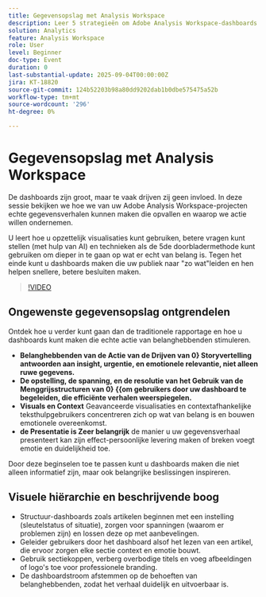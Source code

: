 ```yaml
---
title: Gegevensopslag met Analysis Workspace
description: Leer 5 strategieën om Adobe Analysis Workspace-dashboards om te zetten in aansprekende gegevensverhalen die invloed hebben, insight en actie van belanghebbenden.
solution: Analytics
feature: Analysis Workspace
role: User
level: Beginner
doc-type: Event
duration: 0
last-substantial-update: 2025-09-04T00:00:00Z
jira: KT-18820
source-git-commit: 124b52203b98a80dd9202dab1b0dbe575475a52b
workflow-type: tm+mt
source-wordcount: '296'
ht-degree: 0%

---
```



# Gegevensopslag met Analysis Workspace

De dashboards zijn groot, maar te vaak drijven zij geen invloed. In deze sessie bekijken we hoe we van uw Adobe Analysis Workspace-projecten echte gegevensverhalen kunnen maken die opvallen en waarop we actie willen ondernemen.

U leert hoe u opzettelijk visualisaties kunt gebruiken, betere vragen kunt stellen (met hulp van AI) en technieken als de 5de doorbladermethode kunt gebruiken om dieper in te gaan op wat er echt van belang is. Tegen het einde kunt u dashboards maken die uw publiek naar &quot;zo wat&quot;leiden en hen helpen snellere, betere besluiten maken.

>[!VIDEO](https://video.tv.adobe.com/v/3471116/?learn=on&enablevpops)


## Ongewenste gegevensopslag ontgrendelen

Ontdek hoe u verder kunt gaan dan de traditionele rapportage en hoe u dashboards kunt maken die echte actie van belanghebbenden stimuleren.

* **Belanghebbenden van de Actie van de Drijven van 0} Storyvertelling antwoorden aan insight, urgentie, en emotionele relevantie, niet alleen ruwe gegevens.**
* **De opstelling, de spanning, en de resolutie van het Gebruik van de Menggrijsstructuren van 0} {{om gebruikers door uw dashboard te begeleiden, die efficiënte verhalen weerspiegelen.**
* **Visuals en Context** Geavanceerde visualisaties en contextafhankelijke teksthulpgebruikers concentreren zich op wat van belang is en bouwen emotionele overeenkomst.
* **de Presentatie is Zeer belangrijk** de manier u uw gegevensverhaal presenteert kan zijn effect-persoonlijke levering maken of breken voegt emotie en duidelijkheid toe.

Door deze beginselen toe te passen kunt u dashboards maken die niet alleen informatief zijn, maar ook belangrijke beslissingen inspireren.

## Visuele hiërarchie en beschrijvende boog

* Structuur-dashboards zoals artikelen beginnen met een instelling (sleutelstatus of situatie), zorgen voor spanningen (waarom er problemen zijn) en lossen deze op met aanbevelingen.
* Geleider gebruikers door het dashboard alsof het lezen van een artikel, die ervoor zorgen elke sectie context en emotie bouwt.
* Gebruik sectiekoppen, verberg overbodige titels en voeg afbeeldingen of logo&#39;s toe voor professionele branding.
* De dashboardstroom afstemmen op de behoeften van belanghebbenden, zodat het verhaal duidelijk en uitvoerbaar is.